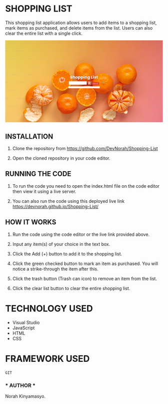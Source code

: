 # SHOPPING LIST

This shopping list application allows users to add items to a shopping list, mark items as purchased, and delete items from the list. 
Users can also clear the entire list with a single click.

![Home Page](https://github.com/DevNorah/Shopping-List/blob/main/Images/Shopping-List.png)

## INSTALLATION

1. Clone the repository from https://github.com/DevNorah/Shopping-List

2. Open the cloned repository in your code editor.

## RUNNING THE CODE

1. To run the code you need to open the index.html file on the code editor then view it using a live server.

3. You can also run the code using this deployed live link https://devnorah.github.io/Shopping-List/


## HOW IT WORKS

1. Run the code using the code editor or the live link provided above.

2. Input any item(s) of your choice in the text box.

3. Click the Add (+) button to add it to the shopping list. 

4. Click the green checked button to mark an item as purchased. You will notice a strike-through the item after this.

5. Click the trash button (Trash can icon) to remove an item from the list.

6. Click the clear list button to clear the entire shopping list.


# TECHNOLOGY USED
* Visual Studio 
* JavaScript 
* HTML 
* CSS 

# FRAMEWORK USED
    GIT

### * AUTHOR *
Norah Kinyamasyo.
